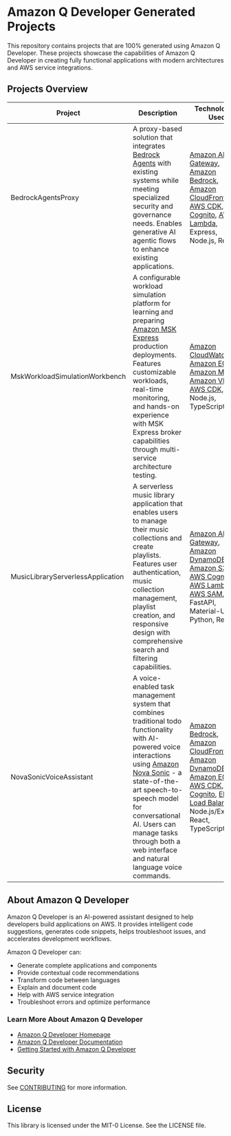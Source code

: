 # Amazon Q Developer Generated Projects

This repository contains projects that are 100% generated using Amazon Q Developer. These projects showcase the capabilities of Amazon Q Developer in creating fully functional applications with modern architectures and AWS service integrations.

## Projects Overview

| Project | Description | Technologies Used |
|---------|-------------|------------------|
| BedrockAgentsProxy | A proxy-based solution that integrates [Bedrock Agents](https://aws.amazon.com/bedrock/agents/) with existing systems while meeting specialized security and governance needs. Enables generative AI agentic flows to enhance existing applications. | [Amazon API Gateway](https://aws.amazon.com/api-gateway/), [Amazon Bedrock](https://aws.amazon.com/bedrock/), [Amazon CloudFront](https://aws.amazon.com/cloudfront/), [AWS CDK](https://aws.amazon.com/cdk/), [AWS Cognito](https://aws.amazon.com/cognito/), [AWS Lambda](https://aws.amazon.com/lambda/), Express, Node.js, React |
| MskWorkloadSimulationWorkbench | A configurable workload simulation platform for learning and preparing [Amazon MSK Express](https://aws.amazon.com/msk/) production deployments. Features customizable workloads, real-time monitoring, and hands-on experience with MSK Express broker capabilities through multi-service architecture testing. | [Amazon CloudWatch](https://aws.amazon.com/cloudwatch/), [Amazon ECS](https://aws.amazon.com/ecs/), [Amazon MSK](https://aws.amazon.com/msk/), [Amazon VPC](https://aws.amazon.com/vpc/), [AWS CDK](https://aws.amazon.com/cdk/), Node.js, TypeScript |
| MusicLibraryServerlessApplication | A serverless music library application that enables users to manage their music collections and create playlists. Features user authentication, music collection management, playlist creation, and responsive design with comprehensive search and filtering capabilities. | [Amazon API Gateway](https://aws.amazon.com/api-gateway/), [Amazon DynamoDB](https://aws.amazon.com/dynamodb/), [Amazon S3](https://aws.amazon.com/s3/), [AWS Cognito](https://aws.amazon.com/cognito/), [AWS Lambda](https://aws.amazon.com/lambda/), [AWS SAM](https://aws.amazon.com/serverless/sam/), FastAPI, Material-UI, Python, React |
| NovaSonicVoiceAssistant | A voice-enabled task management system that combines traditional todo functionality with AI-powered voice interactions using [Amazon Nova Sonic](https://aws.amazon.com/ai/generative-ai/nova/speech/) - a state-of-the-art speech-to-speech model for conversational AI. Users can manage tasks through both a web interface and natural language voice commands. | [Amazon Bedrock](https://aws.amazon.com/bedrock/), [Amazon CloudFront](https://aws.amazon.com/cloudfront/), [Amazon DynamoDB](https://aws.amazon.com/dynamodb/), [Amazon ECS](https://aws.amazon.com/ecs/), [AWS CDK](https://aws.amazon.com/cdk/), [AWS Cognito](https://aws.amazon.com/cognito/), [Elastic Load Balancing](https://aws.amazon.com/elasticloadbalancing/), Node.js/Express, React, TypeScript |

## About Amazon Q Developer

Amazon Q Developer is an AI-powered assistant designed to help developers build applications on AWS. It provides intelligent code suggestions, generates code snippets, helps troubleshoot issues, and accelerates development workflows.

Amazon Q Developer can:
- Generate complete applications and components
- Provide contextual code recommendations
- Transform code between languages
- Explain and document code
- Help with AWS service integration
- Troubleshoot errors and optimize performance

### Learn More About Amazon Q Developer

- [Amazon Q Developer Homepage](https://aws.amazon.com/q/developer/)
- [Amazon Q Developer Documentation](https://docs.aws.amazon.com/amazonq/latest/qdeveloper-ug/what-is-amazon-q-developer.html)
- [Getting Started with Amazon Q Developer](https://docs.aws.amazon.com/amazonq/latest/qdeveloper-ug/getting-started.html)

## Security

See [CONTRIBUTING](CONTRIBUTING.md#security-issue-notifications) for more information.

## License

This library is licensed under the MIT-0 License. See the LICENSE file.
